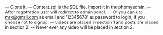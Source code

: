 -- Clone it.
-- Content.sql is the SQL file. Import it in the phpmyadmin.
-- After registration user will redirect to admin panel.
-- Or you can use mrx@gmail.com as email and '12345678' as password to login, if you choose not to signup.
-- videos are placed in section 1 and posts are placed in section 2.
-- Never ever any video will be placed in section 2.
